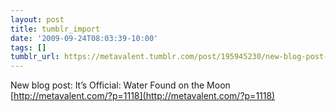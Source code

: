 ```yaml
---
layout: post
title: tumblr_import
date: '2009-09-24T08:03:39-10:00'
tags: []
tumblr_url: https://metavalent.tumblr.com/post/195945230/new-blog-post-its-official-water-found-on-the
---
```

New blog post: It’s Official: Water Found on the Moon [http://metavalent.com/?p=1118](http://metavalent.com/?p=1118)

